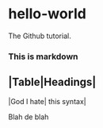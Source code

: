 # hello-world
The Github tutorial.

### This is markdown

|Table|Headings|
-----------------
|God I hate| this syntax|

Blah de blah

